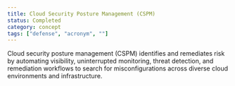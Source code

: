 ```yaml
---
title: Cloud Security Posture Management (CSPM)
status: Completed
category: concept
tags: ["defense", "acronym", ""]
---
```


Cloud security posture management (CSPM) identifies and remediates risk by automating visibility, uninterrupted monitoring, threat detection, and remediation workflows to search for misconfigurations across diverse cloud environments and infrastructure.